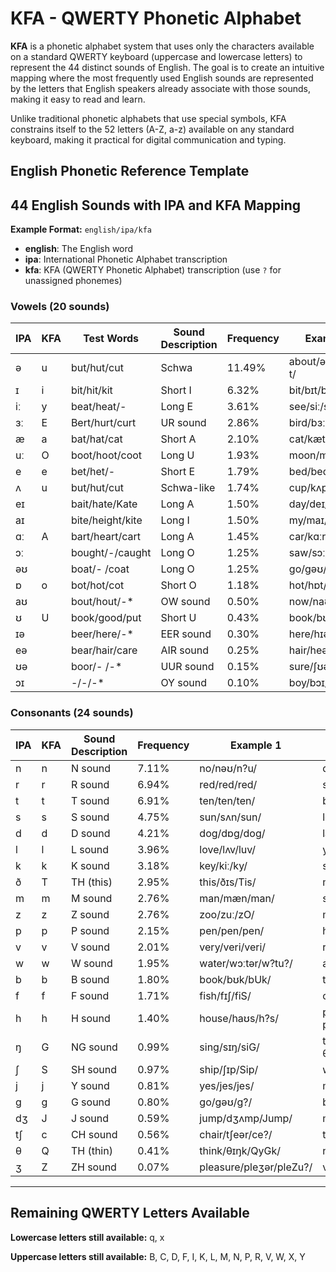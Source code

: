 # KFA - QWERTY Phonetic Alphabet

**KFA** is a phonetic alphabet system that uses only the characters available on a standard QWERTY keyboard (uppercase and lowercase letters) to represent the 44 distinct sounds of English. The goal is to create an intuitive mapping where the most frequently used English sounds are represented by the letters that English speakers already associate with those sounds, making it easy to read and learn.

Unlike traditional phonetic alphabets that use special symbols, KFA constrains itself to the 52 letters (A-Z, a-z) available on any standard keyboard, making it practical for digital communication and typing.

## English Phonetic Reference Template
## 44 English Sounds with IPA and KFA Mapping

**Example Format:** `english/ipa/kfa`
- **english**: The English word
- **ipa**: International Phonetic Alphabet transcription  
- **kfa**: KFA (QWERTY Phonetic Alphabet) transcription (use `?` for unassigned phonemes)

### Vowels (20 sounds)

| IPA | KFA | Test Words | Sound Description | Frequency | Example 1 | Example 2 | Example 3 |
|-----|-----|------------|-------------------|-----------|-----------|-----------|-----------|
| ə | u | but/hut/cut | Schwa | 11.49% | about/əbaʊt/ub?t/ | sofa/səʊfə/s?fu/ | banana/bənɑːnə/bun?nu/ |
| ɪ | i | bit/hit/kit | Short I | 6.32% | bit/bɪt/bit/ | ship/ʃɪp/Sip/ | gym/dʒɪm/Jim/ |
| iː | y | beat/heat/- | Long E | 3.61% | see/siː/sy/ | tree/triː/try/ | key/kiː/ky/ |
| ɜː | E | Bert/hurt/curt | UR sound | 2.86% | bird/bɜːd/bEd/ | word/wɜːd/wEd/ | nurse/nɜːs/nEs/ |
| æ | a | bat/hat/cat | Short A | 2.10% | cat/kæt/kat/ | bat/bæt/bat/ | hand/hænd/hand/ |
| uː | O | boot/hoot/coot | Long U | 1.93% | moon/muːn/mOn/ | blue/bluː/blO/ | food/fuːd/fOd/ |
| e | e | bet/het/- | Short E | 1.79% | bed/bed/bed/ | red/red/red/ | bread/bred/bred/ |
| ʌ | u | but/hut/cut | Schwa-like | 1.74% | cup/kʌp/kup/ | love/lʌv/luv/ | blood/blʌd/blud/ |
| eɪ |  | bait/hate/Kate | Long A | 1.50% | day/deɪ/?/ | make/meɪk/?/ | rain/reɪn/?/ |
| aɪ |  | bite/height/kite | Long I | 1.50% | my/maɪ/?/ | time/taɪm/?/ | fly/flaɪ/?/ |
| ɑː | A | bart/heart/cart | Long A | 1.45% | car/kɑːr/kAr/ | father/fɑːðər/fATu?/ | palm/pɑːm/pAlm/ |
| ɔː |  | bought/-/caught | Long O | 1.25% | saw/sɔː/?/ | door/dɔːr/?/ | bought/bɔːt/?/ |
| əʊ |  | boat/- /coat | Long O | 1.25% | go/gəʊ/?/ | home/həʊm/?/ | boat/bəʊt/?/ |
| ɒ | o | bot/hot/cot | Short O | 1.18% | hot/hɒt/hot/ | dog/dɒg/dog/ | wash/wɒʃ/woS/ |
| aʊ |  | bout/hout/-* | OW sound | 0.50% | now/naʊ/?/ | house/haʊs/?/ | cloud/klaʊd/?/ |
| ʊ | U | book/good/put | Short U | 0.43% | book/bʊk/bUk/ | good/gʊd/gUd/ | put/pʊt/pUt/ |
| ɪə |  | beer/here/-* | EER sound | 0.30% | here/hɪə/?/ | beer/bɪə/?/ | deer/dɪə/?/ |
| eə |  | bear/hair/care | AIR sound | 0.25% | hair/heə/?/ | care/keə/?/ | bear/beə/?/ |
| ʊə |  | boor/- /-* | UUR sound | 0.15% | sure/ʃʊə/?/ | tour/tʊə/?/ | pure/pjʊə/?/ |
| ɔɪ |  | -/-/-* | OY sound | 0.10% | boy/bɔɪ/?/ | coin/kɔɪn/?/ | voice/vɔɪs/?/ |

### Consonants (24 sounds)

| IPA | KFA | Sound Description | Frequency | Example 1 | Example 2 | Example 3 |
|-----|-----|-------------------|-----------|-----------|-----------|-----------|
| n | n | N sound | 7.11% | no/nəʊ/n?u/ | dinner/dɪnər/dinu?/ | sun/sʌn/s?un/ |
| r | r | R sound | 6.94% | red/red/red/ | sorry/sɒri/sory/ | car/kɑːr/kAr/ |
| t | t | T sound | 6.91% | ten/ten/ten/ | better/betər/betu?/ | cat/kæt/kat/ |
| s | s | S sound | 4.75% | sun/sʌn/sun/ | lesson/lesən/lesun/ | bus/bʌs/bus/ |
| d | d | D sound | 4.21% | dog/dɒg/dog/ | ladder/lædər/ladu?/ | red/red/red/ |
| l | l | L sound | 3.96% | love/lʌv/luv/ | yellow/jeləʊ/jelu?/ | call/kɔːl/k?l/ |
| k | k | K sound | 3.18% | key/kiː/ky/ | school/skuːl/skOl/ | book/bʊk/bUk/ |
| ð | T | TH (this) | 2.95% | this/ðɪs/Tis/ | mother/mʌðər/muTu?/ | breathe/briːð/bryT/ |
| m | m | M sound | 2.76% | man/mæn/man/ | summer/sʌmər/sumu?/ | time/taɪm/taim/ |
| z | z | Z sound | 2.76% | zoo/zuː/zO/ | music/mjuːzɪk/mjOzik/ | eyes/aɪz/?iz/ |
| p | p | P sound | 2.15% | pen/pen/pen/ | happy/hæpi/hapy/ | cup/kʌp/kup/ |
| v | v | V sound | 2.01% | very/veri/veri/ | river/rɪvər/rivu?/ | love/lʌv/luv/ |
| w | w | W sound | 1.95% | water/wɔːtər/w?tu?/ | away/əweɪ/uwe?/ | quick/kwɪk/kwik/ |
| b | b | B sound | 1.80% | book/bʊk/bUk/ | table/teɪbəl/te?bul/ | job/dʒɒb/Job/ |
| f | f | F sound | 1.71% | fish/fɪʃ/fiS/ | coffee/kɒfi/kofy/ | leaf/liːf/lyf/ |
| h | h | H sound | 1.40% | house/haʊs/h?s/ | perhaps/pərhæps/purh?ps/ | hello/heləʊ/helu?/ |
| ŋ | G | NG sound | 0.99% | sing/sɪŋ/siG/ | thinking/θɪŋkɪŋ/QyGkyG/ | long/lɒŋ/loG/ |
| ʃ | S | SH sound | 0.97% | ship/ʃɪp/Sip/ | washing/wɒʃɪŋ/woSyG/ | fish/fɪʃ/fiS/ |
| j | j | Y sound | 0.81% | yes/jes/jes/ | music/mjuːzɪk/mjOzik/ | few/fjuː/fjO/ |
| g | g | G sound | 0.80% | go/gəʊ/g?/ | bigger/bɪgər/bigu?/ | bag/bæg/bag/ |
| dʒ | J | J sound | 0.59% | jump/dʒʌmp/Jump/ | magic/mædʒɪk/maJik/ | bridge/brɪdʒ/briJ/ |
| tʃ | c | CH sound | 0.56% | chair/tʃeər/ce?/ | teacher/tiːtʃər/tycu?/ | watch/wɒtʃ/woc/ |
| θ | Q | TH (thin) | 0.41% | think/θɪŋk/QyGk/ | nothing/nʌθɪŋ/nuQyG/ | path/pɑːθ/pAQ/ |
| ʒ | Z | ZH sound | 0.07% | pleasure/pleʒər/pleZu?/ | vision/vɪʒən/viZun/ | beige/beɪʒ/be?Z/ |

---

## Remaining QWERTY Letters Available

**Lowercase letters still available:** q, x

**Uppercase letters still available:** B, C, D, F, I, K, L, M, N, P, R, V, W, X, Y
